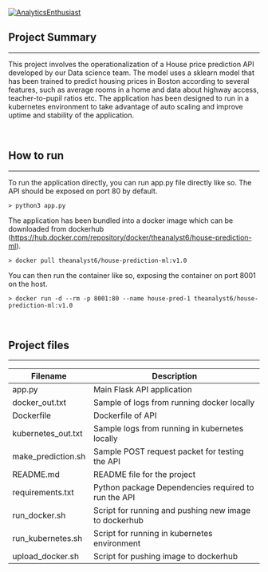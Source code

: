 [![AnalyticsEnthusiast](https://circleci.com/gh/AnalyticsEnthusiast/DevOps_Microservices.svg?style=svg)](https://circleci.com/gh/AnalyticsEnthusiast/DevOps_Microservices)


## Project Summary
-------------------

<p>This project involves the operationalization of a House price prediction API developed by our Data science team. The model uses a sklearn model 
that has been trained to predict housing prices in Boston according to several features, such as average rooms in a home and data about highway access, teacher-to-pupil ratios etc. 
The application has been designed to run in a kubernetes environment to take advantage of auto scaling and improve uptime and stability of the application.</p>

<br>

## How to run
-------------------

To run the application directly, you can run app.py file directly like so. The API should be exposed on port 80 by default.

```
> python3 app.py
```

The application has been bundled into a docker image which can be downloaded from dockerhub (https://hub.docker.com/repository/docker/theanalyst6/house-prediction-ml).

```
> docker pull theanalyst6/house-prediction-ml:v1.0
```

You can then run the container like so, exposing the container on port 8001 on the host.

```
> docker run -d --rm -p 8001:80 --name house-pred-1 theanalyst6/house-prediction-ml:v1.0
```

<br>

## Project files
-------------------


| Filename            | Description                                           | 
|---------------------|-------------------------------------------------------|
| app.py              | Main Flask API application                            |                        
| docker_out.txt      | Sample of logs from running docker locally            |
| Dockerfile          | Dockerfile of API                                     |
| kubernetes_out.txt  | Sample logs from running in kubernetes locally        |
| make_prediction.sh  | Sample POST request packet for testing the API        |
| README.md           | README file for the project                           |
| requirements.txt    | Python package Dependencies required to run the API   |
| run_docker.sh       | Script for running and pushing new image to dockerhub |
| run_kubernetes.sh   | Script for running in kubernetes environment          |
| upload_docker.sh    | Script for pushing image to dockerhub                 |
